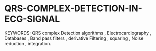# QRS-COMPLEX-DETECTION-IN-ECG-SIGNAL
KEYWORDS: QRS complex Detection algorithms ,  Electrocardiography , Databases , Band pass filters , derivative  Filtering , squaring , Noise reduction , integration.
